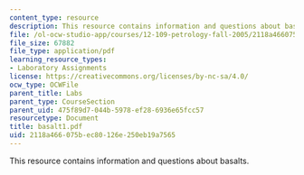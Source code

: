 ```yaml
---
content_type: resource
description: This resource contains information and questions about basalts.
file: /ol-ocw-studio-app/courses/12-109-petrology-fall-2005/2118a466075bec80126e250eb19a7565_basalt1.pdf
file_size: 67882
file_type: application/pdf
learning_resource_types:
- Laboratory Assignments
license: https://creativecommons.org/licenses/by-nc-sa/4.0/
ocw_type: OCWFile
parent_title: Labs
parent_type: CourseSection
parent_uid: 475f89d7-044b-5978-ef28-6936e65fcc57
resourcetype: Document
title: basalt1.pdf
uid: 2118a466-075b-ec80-126e-250eb19a7565
---
```

This resource contains information and questions about basalts.